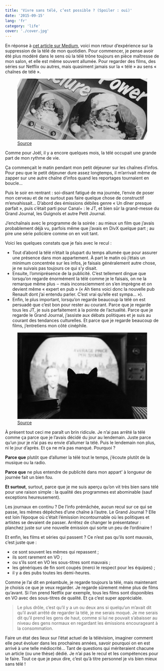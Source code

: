 ```yaml
---
title: 'Vivre sans télé, c’est possible ? (Spoiler : oui)'
date: '2015-09-15'
lang: 'fr'
category: 'life'
cover: './cover.jpg'
---
```


En réponse à [cet article sur Medium](https://medium.com/france/ex-junkie-de-la-t%C3%A9l%C3%A9vision-j-ai-tir%C3%A9-un-trait-sur-mon-addiction-92dbe0ae1075), voici mon retour d’expérience sur la suppression de la télé de mon quotidien. Pour commencer, je pense avoir été plus modéré dans le sens où la télé trône toujours en pièce maîtresse de mon salon, et elle est même souvent allumée. Pour regarder des films, des séries sur Netflix ou autres, mais quasiment jamais sur la « télé » au sens « chaînes de télé ».

<figure>
  <img src="tele02.jpg" />
  <figcaption>
    <a href="https://flic.kr/p/nAQB1V">Source</a>
  </figcaption>
</figure>

Comme pour Joël, il y a encore quelques mois, la télé occupait une grande part de mon rythme de vie.

Ça commençait le matin pendant mon petit déjeuner sur les chaînes d’infos. Pour peu que le petit déjeuner dure assez longtemps, il m’arrivait même de zapper sur une autre chaîne d’infos quand les reportages tournaient en boucle…

Puis le soir en rentrant : soi-disant fatigué de ma journée, l’envie de poser mon cerveau et de ne surtout pas faire quelque chose de constructif m’envahissait… D’abord des émissions débiles genre « Un dîner presque parfait », puis c’était parti pour Canal+ : le JT, et bien sûr la grand-messe du Grand Journal, les Guignols et autre Petit Journal.

J’enchaînais avec le programme de la soirée : au mieux un film que j’avais probablement déjà vu, parfois même que j’avais en DivX quelque part ; au pire une série policière comme on en voit tant.

Voici les quelques constats que je fais avec le recul :

- Tout d’abord la télé n’était la plupart du temps allumée que pour assurer une présence dans mon appartement. À part le matin où j’étais un minimum concentrée sur les infos, je faisais généralement autre chose, je ne suivais pas toujours ce qui s’y disait.
- Ensuite, l’omniprésence de la publicité. C’est tellement dingue que lorsqu’on regarde énormément la télé comme je le faisais, on ne la remarque même plus  –  mais inconsciemment on s’en imprègne et on devient même « expert en pub » (« Ah tiens voici donc la nouvelle pub Renault dont j’ai entendu parler. C’est vrai qu’elle est sympa… »).
- Enfin, le plus important, lorsqu’on regarde beaucoup la télé on est persuadé que c’est bon pour rester au courant. Parce que je regarde tous les JT, je suis parfaitement à la pointe de l’actualité. Parce que je regarde le Grand Journal, j’assiste aux débats politiques et je suis au courant des tendances culturelles. Et parce que je regarde beaucoup de films, j’entretiens mon côté cinéphile.

<figure>
  <img src="tele01.jpg" />
  <figcaption>
    <a href="https://www.flickr.com/photos/dannysoar/12225457465/">Source</a>
  </figcaption>
</figure>

À présent tout ceci me paraît un brin ridicule. Je n’ai pas arrêté la télé comme ça parce que je l’avais décidé du jour au lendemain. Juste parce qu’un jour je n’ai pas eu envie d’allumer la télé. Puis le lendemain non plus, ni le jour d’après. Et ça ne m’a pas manqué. Pourquoi ?

**Parce que** plutôt que d’allumer la télé tout le temps, j’écoute plutôt de la musique ou la radio.

**Parce que** ne plus entendre de publicité dans mon appart’ à longueur de journée fait un bien fou.

**Et surtout**, surtout, parce que je me suis aperçu qu’on vit très bien sans télé pour une raison simple : la qualité des programmes est abominable (sauf exceptions heureusement).

Les journaux en continu ? De l’info prémâchée, aucun recul sur ce qui se passe, les mêmes dépêches d’une chaîne à l’autre. Le Grand Journal ? Elle est loin l’époque où c’était l’émission incontournable où les politiques et artistes se devaient de passer. Arrêtez de changer le présentateur : planchez juste sur une nouvelle émission qui sorte un peu de l’ordinaire !

Et enfin, les films et séries qui passent ? Ce n’est pas qu’ils sont mauvais, c’est juste que :

- ce sont souvent les mêmes qui repassent ;
- ils sont rarement en VO ;
- ou s’ils sont en VO les sous-titres sont mauvais ;
- les génériques de fin sont coupés (merci le respect pour les équipes) ;
- il y a des pubs toutes les demi-heures.

Comme je l’ai dit en préambule, je regarde toujours la télé, mais maintenant je choisis ce que je veux regarder. Je regarde sûrement même plus de films qu’avant. Si l’on prend Netflix par exemple, tous les films sont disponibles en VO avec des sous-titres de qualité. Et ça c’est super appréciable.

> Le plus drôle, c’est qu’il y a un ou deux ans si quelqu’un m’avait dit qu’il avait arrêté de regarder la télé, je me serais moqué. Je me serais dit qu’il prend les gens de haut, comme si lui ne pouvait s’abaisser au niveau des gens normaux en regardant les émissions encourageant à la consommation.

Faire un état des lieux sur l’état actuel de la télévision, imaginer comment elle peut évoluer dans les prochaines années, savoir pourquoi on en est arrivé à une telle médiocrité… Tant de questions qui mériteraient chacune un article (ou une thèse) dédié. Je n’ai pas le recul et les compétences pour le faire. Tout ce que je peux dire, c’est qu’à titre personnel je vis bien mieux sans télé !
